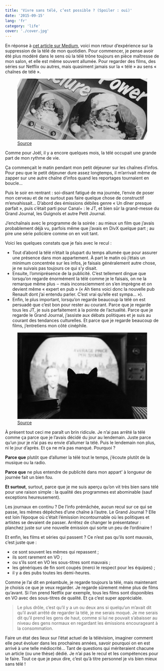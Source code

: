 ```yaml
---
title: 'Vivre sans télé, c’est possible ? (Spoiler : oui)'
date: '2015-09-15'
lang: 'fr'
category: 'life'
cover: './cover.jpg'
---
```


En réponse à [cet article sur Medium](https://medium.com/france/ex-junkie-de-la-t%C3%A9l%C3%A9vision-j-ai-tir%C3%A9-un-trait-sur-mon-addiction-92dbe0ae1075), voici mon retour d’expérience sur la suppression de la télé de mon quotidien. Pour commencer, je pense avoir été plus modéré dans le sens où la télé trône toujours en pièce maîtresse de mon salon, et elle est même souvent allumée. Pour regarder des films, des séries sur Netflix ou autres, mais quasiment jamais sur la « télé » au sens « chaînes de télé ».

<figure>
  <img src="tele02.jpg" />
  <figcaption>
    <a href="https://flic.kr/p/nAQB1V">Source</a>
  </figcaption>
</figure>

Comme pour Joël, il y a encore quelques mois, la télé occupait une grande part de mon rythme de vie.

Ça commençait le matin pendant mon petit déjeuner sur les chaînes d’infos. Pour peu que le petit déjeuner dure assez longtemps, il m’arrivait même de zapper sur une autre chaîne d’infos quand les reportages tournaient en boucle…

Puis le soir en rentrant : soi-disant fatigué de ma journée, l’envie de poser mon cerveau et de ne surtout pas faire quelque chose de constructif m’envahissait… D’abord des émissions débiles genre « Un dîner presque parfait », puis c’était parti pour Canal+ : le JT, et bien sûr la grand-messe du Grand Journal, les Guignols et autre Petit Journal.

J’enchaînais avec le programme de la soirée : au mieux un film que j’avais probablement déjà vu, parfois même que j’avais en DivX quelque part ; au pire une série policière comme on en voit tant.

Voici les quelques constats que je fais avec le recul :

- Tout d’abord la télé n’était la plupart du temps allumée que pour assurer une présence dans mon appartement. À part le matin où j’étais un minimum concentrée sur les infos, je faisais généralement autre chose, je ne suivais pas toujours ce qui s’y disait.
- Ensuite, l’omniprésence de la publicité. C’est tellement dingue que lorsqu’on regarde énormément la télé comme je le faisais, on ne la remarque même plus  –  mais inconsciemment on s’en imprègne et on devient même « expert en pub » (« Ah tiens voici donc la nouvelle pub Renault dont j’ai entendu parler. C’est vrai qu’elle est sympa… »).
- Enfin, le plus important, lorsqu’on regarde beaucoup la télé on est persuadé que c’est bon pour rester au courant. Parce que je regarde tous les JT, je suis parfaitement à la pointe de l’actualité. Parce que je regarde le Grand Journal, j’assiste aux débats politiques et je suis au courant des tendances culturelles. Et parce que je regarde beaucoup de films, j’entretiens mon côté cinéphile.

<figure>
  <img src="tele01.jpg" />
  <figcaption>
    <a href="https://www.flickr.com/photos/dannysoar/12225457465/">Source</a>
  </figcaption>
</figure>

À présent tout ceci me paraît un brin ridicule. Je n’ai pas arrêté la télé comme ça parce que je l’avais décidé du jour au lendemain. Juste parce qu’un jour je n’ai pas eu envie d’allumer la télé. Puis le lendemain non plus, ni le jour d’après. Et ça ne m’a pas manqué. Pourquoi ?

**Parce que** plutôt que d’allumer la télé tout le temps, j’écoute plutôt de la musique ou la radio.

**Parce que** ne plus entendre de publicité dans mon appart’ à longueur de journée fait un bien fou.

**Et surtout**, surtout, parce que je me suis aperçu qu’on vit très bien sans télé pour une raison simple : la qualité des programmes est abominable (sauf exceptions heureusement).

Les journaux en continu ? De l’info prémâchée, aucun recul sur ce qui se passe, les mêmes dépêches d’une chaîne à l’autre. Le Grand Journal ? Elle est loin l’époque où c’était l’émission incontournable où les politiques et artistes se devaient de passer. Arrêtez de changer le présentateur : planchez juste sur une nouvelle émission qui sorte un peu de l’ordinaire !

Et enfin, les films et séries qui passent ? Ce n’est pas qu’ils sont mauvais, c’est juste que :

- ce sont souvent les mêmes qui repassent ;
- ils sont rarement en VO ;
- ou s’ils sont en VO les sous-titres sont mauvais ;
- les génériques de fin sont coupés (merci le respect pour les équipes) ;
- il y a des pubs toutes les demi-heures.

Comme je l’ai dit en préambule, je regarde toujours la télé, mais maintenant je choisis ce que je veux regarder. Je regarde sûrement même plus de films qu’avant. Si l’on prend Netflix par exemple, tous les films sont disponibles en VO avec des sous-titres de qualité. Et ça c’est super appréciable.

> Le plus drôle, c’est qu’il y a un ou deux ans si quelqu’un m’avait dit qu’il avait arrêté de regarder la télé, je me serais moqué. Je me serais dit qu’il prend les gens de haut, comme si lui ne pouvait s’abaisser au niveau des gens normaux en regardant les émissions encourageant à la consommation.

Faire un état des lieux sur l’état actuel de la télévision, imaginer comment elle peut évoluer dans les prochaines années, savoir pourquoi on en est arrivé à une telle médiocrité… Tant de questions qui mériteraient chacune un article (ou une thèse) dédié. Je n’ai pas le recul et les compétences pour le faire. Tout ce que je peux dire, c’est qu’à titre personnel je vis bien mieux sans télé !
